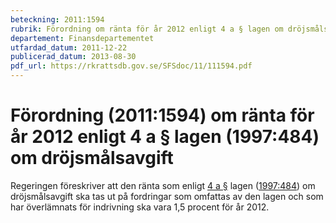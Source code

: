 ```yaml
---
beteckning: 2011:1594
rubrik: Förordning om ränta för år 2012 enligt 4 a § lagen om dröjsmålsavgift
departement: Finansdepartementet
utfardad_datum: 2011-12-22
publicerad_datum: 2013-08-30
pdf_url: https://rkrattsdb.gov.se/SFSdoc/11/111594.pdf
---
```


# Förordning (2011:1594) om ränta för år 2012 enligt 4 a § lagen (1997:484) om dröjsmålsavgift

Regeringen föreskriver att den ränta som enligt [4 a §](#4a) lagen ([1997:484](https://selex.se/eli/sfs/1997/484)) om dröjsmålsavgift ska tas ut på fordringar som omfattas av den lagen och som har överlämnats för indrivning ska vara 1,5 procent för år 2012.